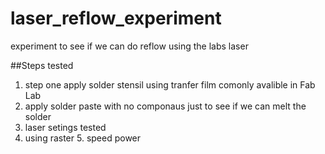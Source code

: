 # laser_reflow_experiment
experiment to see if we can do reflow using the labs laser

##Steps tested
1. step one apply solder stensil using tranfer film comonly avalible in Fab Lab
2. apply solder paste with no componaus just to see if we can melt the solder
3. laser setings tested
  4. using raster
    5. speed power   
